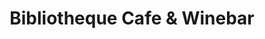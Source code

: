 ---
title: "Bibliotheque Cafe & Winebar"
url: /new-york/bibliotheque-cafe-and-winebar/
shop: books
---